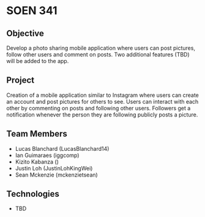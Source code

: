 # SOEN 341

## Objective

Develop a photo sharing mobile application where users can post pictures, follow other users and comment on posts. Two additional features (TBD) will be added to the app.

## Project

Creation of a mobile application similar to Instagram where users can create an account and post pictures for others to see. Users can interact with each other by commenting on posts and following other users. Followers get a notification whenever the person they are following publicly posts a picture.

## Team Members

* Lucas Blanchard (LucasBlanchard14)
* Ian Guimaraes (iggcomp)
* Kizito Kabanza ()
* Justin Loh (JustinLohKingWei)
* Sean Mckenzie (mckenzietsean)

## Technologies
* TBD
